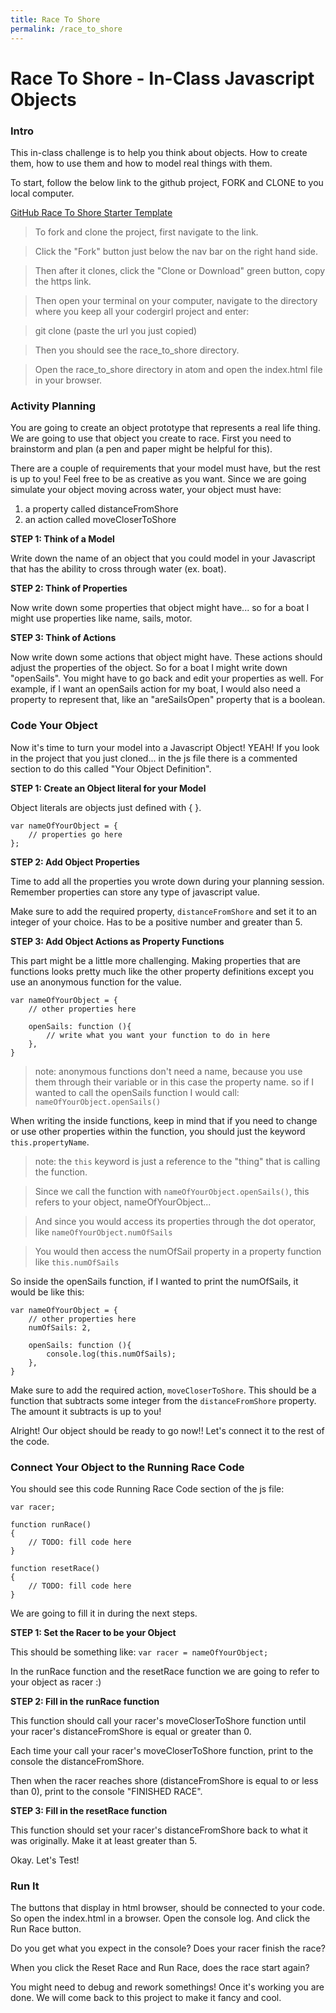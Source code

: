 ```yaml
---
title: Race To Shore
permalink: /race_to_shore
---
```


# Race To Shore - In-Class Javascript Objects

### Intro
This in-class challenge is to help you think about objects. How to create them, how to use them and how to model real things with them.

To start, follow the below link to the github project, FORK and CLONE to you local computer.

[GitHub Race To Shore Starter Template](https://github.com/ktmathews89/race_to_shore)

> To fork and clone the project, first navigate to the link.

> Click the "Fork" button just below the nav bar on the right hand side.

> Then after it clones, click the "Clone or Download" green button, copy the https link.

> Then open your terminal on your computer, navigate to the directory where you keep all your codergirl project and enter:

> git clone (paste the url you just copied)

> Then you should see the race_to_shore directory.

> Open the race_to_shore directory in atom and open the index.html file in your browser.


### Activity Planning
You are going to create an object prototype that represents a real life thing. We are going to use that object you create to race. First you need to brainstorm and plan (a pen and paper might be helpful for this).

There are a couple of requirements that your model must have, but the rest is up to you! Feel free to be as creative as you want. Since we are going simulate your object moving across water, your object must have:

1. a property called distanceFromShore
2. an action called moveCloserToShore


**STEP 1: Think of a Model**

Write down the name of an object that you could model in your Javascript that has the ability to cross through water (ex. boat).

**STEP 2: Think of Properties**

Now write down some properties that object might have... so for a boat I might use properties like name, sails, motor.

**STEP 3: Think of Actions**

Now write down some actions that object might have. These actions should adjust the properties of the object. So for a boat I might write down "openSails". You might have to go back and edit your properties as well. For example, if I want an openSails action for my boat, I would also need a property to represent that, like an "areSailsOpen" property that is a boolean.


### Code Your Object

Now it's time to turn your model into a Javascript Object! YEAH! If you look in the project that you just cloned... in the js file there is a commented section to do this called "Your Object Definition".

**STEP 1: Create an Object literal for your Model**

Object literals are objects just defined with { }.
```
var nameOfYourObject = {
    // properties go here
};
```

**STEP 2: Add Object Properties**

Time to add all the properties you wrote down during your planning session. Remember properties can store any type of javascript value.

Make sure to add the required property, `distanceFromShore` and set it to an integer of your choice. Has to be a positive number and greater than 5.

**STEP 3: Add Object Actions as Property Functions**

This part might be a little more challenging. Making properties that are functions looks pretty much like the other property definitions except you use an anonymous function for the value.

```
var nameOfYourObject = {
    // other properties here

    openSails: function (){
        // write what you want your function to do in here
    },
}
```

> note: anonymous functions don't need a name, because you use them through their variable or in this case the property name. so if I wanted to call the openSails function I would call: `nameOfYourObject.openSails()`

When writing the inside functions, keep in mind that if you need to change or use other properties within the function, you should just the keyword `this.propertyName`.

> note: the `this` keyword is just a reference to the "thing" that is calling the function.

> Since we call the function with `nameOfYourObject.openSails()`, this refers to your object, nameOfYourObject...

> And since you would access its properties through the dot operator, like `nameOfYourObject.numOfSails`

> You would then access the numOfSail property in a property function like `this.numOfSails`

So inside the openSails function, if I wanted to print the numOfSails, it would be like this:

```
var nameOfYourObject = {
    // other properties here
    numOfSails: 2,

    openSails: function (){
        console.log(this.numOfSails);
    },
}
```

Make sure to add the required action, `moveCloserToShore`. This should be a function that subtracts some integer from the `distanceFromShore` property. The amount it subtracts is up to you!

Alright! Our object should be ready to go now!! Let's connect it to the rest of the code.


### Connect Your Object to the Running Race Code

You should see this code Running Race Code section of the js file:

```
var racer;

function runRace()
{
    // TODO: fill code here
}

function resetRace()
{
    // TODO: fill code here
}
```

We are going to fill it in during the next steps.


**STEP 1: Set the Racer to be your Object**

This should be something like:
`var racer = nameOfYourObject;`

In the runRace function and the resetRace function we are going to refer to your object as racer :)


**STEP 2: Fill in the runRace function**

This function should call your racer's moveCloserToShore function until your racer's distanceFromShore is equal or greater than 0.

Each time your call your racer's moveCloserToShore function, print to the console the distanceFromShore.

Then when the racer reaches shore (distanceFromShore is equal to or less than 0), print to the console "FINISHED RACE".


**STEP 3: Fill in the resetRace function**

This function should set your racer's distanceFromShore back to what it was originally. Make it at least greater than 5.


Okay. Let's Test!


### Run It

The buttons that display in html browser, should be connected to your code. So open the index.html in a browser. Open the console log. And click the Run Race button.

Do you get what you expect in the console?
Does your racer finish the race?

When you click the Reset Race and Run Race, does the race start again?

You might need to debug and rework somethings! Once it's working you are done. We will come back to this project to make it fancy and cool.
